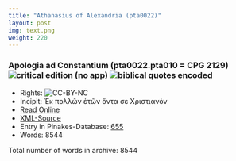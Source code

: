 ```yaml
---
title: "Athanasius of Alexandria (pta0022)"
layout: post
img: text.png
weight: 220
---
```

 
### Apologia ad Constantium (pta0022.pta010 = CPG 2129) ![critical edition (no app)](../../images/edition-critical%20(no%20app)-orange.svg) ![biblical quotes encoded](../../images/encoded-places-333577.svg) 
- Rights: ![CC-BY-NC](../../images/cc-by-nc.png)
- Incipit: Ἐκ πολλῶν ἐτῶν ὄντα σε Χριστιανὸν
- [Read Online](http://pta-nemo.herokuapp.com/text/urn:cts:pta:pta0022.pta010.pta-grc1/full)
- [XML-Source](https://raw.githubusercontent.com/PatristicTextArchive/pta_data/master/data/pta0022/pta010/pta0022.pta010.pta-grc1.xml)
- Entry in Pinakes-Database: [655](http://pinakes.irht.cnrs.fr/notices/oeuvre/655)
- Words: 8544

Total number of words in archive: 8544
